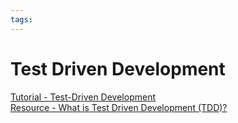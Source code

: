```yaml
---
tags:
---
```


# Test Driven Development

[Tutorial - Test-Driven Development](https://www.freecodecamp.org/news/test-driven-development-tutorial-how-to-test-javascript-and-reactjs-app/)  
[Resource - What is Test Driven Development (TDD)?](https://www.guru99.com/test-driven-development.html)
